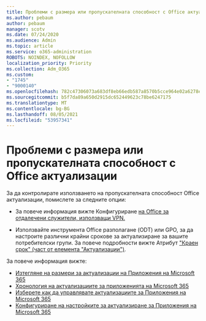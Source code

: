 ```yaml
---
title: Проблеми с размера или пропускателната способност с Office актуализации
ms.author: pebaum
author: pebaum
manager: scotv
ms.date: 07/24/2020
ms.audience: Admin
ms.topic: article
ms.service: o365-administration
ROBOTS: NOINDEX, NOFOLLOW
localization_priority: Priority
ms.collection: Adm_O365
ms.custom:
- "1745"
- "9000140"
ms.openlocfilehash: 782c47306073a683df8eb66edb587a8570b5cce964e02a6278e9a60eced661f4
ms.sourcegitcommit: b5f7da89a650d2915dc652449623c78be6247175
ms.translationtype: MT
ms.contentlocale: bg-BG
ms.lasthandoff: 08/05/2021
ms.locfileid: "53957341"
---
```

# <a name="size-or-bandwidth-concerns-with-office-updates"></a>Проблеми с размера или пропускателната способност с Office актуализации

За да контролирате използването на пропускателната способност Office актуализации, помислете за следните опции:

-   За повече информация вижте Конфигуриране [на Office за отдалечени служители, използващи VPN.](https://techcommunity.microsoft.com/t5/office-365-blog/configuring-office-365-proplus-updates-for-remote-workers-using/ba-p/1253491)  
    
-   Използвайте инструмента Office разполагане (ODT) или GPO, за да настроите различни крайни срокове за актуализиране за вашите потребителски групи. За повече подробности вижте Атрибут ["Краен срок" (част от елемента "Актуализации")](https://docs.microsoft.com/deployoffice/configuration-options-for-the-office-2016-deployment-tool#deadline-attribute-part-of-updates-element).
    
За повече информация вижте:  
- [Изтегляне на размери за актуализации на Приложения на Microsoft 365](https://docs.microsoft.com/officeupdates/download-sizes-office365-proplus-updates)  
- [Хронология на актуализациите за приложенията на Microsoft 365](https://docs.microsoft.com/officeupdates/update-history-microsoft365-apps-by-date)  
- [Изберете как да управлявате актуализациите за Приложения на Microsoft 365](https://docs.microsoft.com/deployoffice/choose-how-manage-updates-microsoft-365-apps)  
- [Конфигуриране на настройките за актуализиране за Приложения на Microsoft 365](https://docs.microsoft.com/deployoffice/configure-update-settings-microsoft-365-apps)